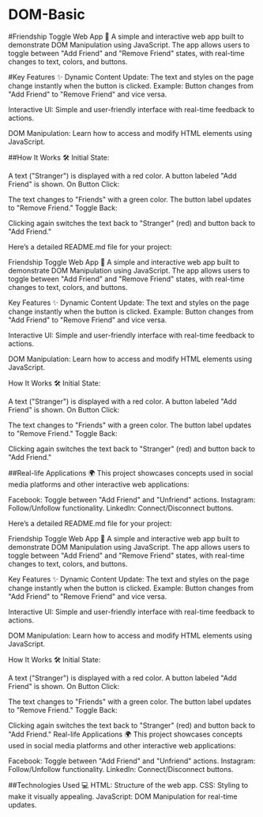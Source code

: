 # DOM-Basic

#Friendship Toggle Web App 🌟
A simple and interactive web app built to demonstrate DOM Manipulation using JavaScript. The app allows users to toggle between "Add Friend" and "Remove Friend" states, with real-time changes to text, colors, and buttons.


#Key Features ✨
Dynamic Content Update:
The text and styles on the page change instantly when the button is clicked.
Example: Button changes from "Add Friend" to "Remove Friend" and vice versa.

Interactive UI:
Simple and user-friendly interface with real-time feedback to actions.

DOM Manipulation:
Learn how to access and modify HTML elements using JavaScript.


##How It Works 🛠️
Initial State:

A text ("Stranger") is displayed with a red color.
A button labeled "Add Friend" is shown.
On Button Click:

The text changes to "Friends" with a green color.
The button label updates to "Remove Friend."
Toggle Back:

Clicking again switches the text back to "Stranger" (red) and button back to "Add Friend."




Here’s a detailed README.md file for your project:

Friendship Toggle Web App 🌟
A simple and interactive web app built to demonstrate DOM Manipulation using JavaScript. The app allows users to toggle between "Add Friend" and "Remove Friend" states, with real-time changes to text, colors, and buttons.

Key Features ✨
Dynamic Content Update:
The text and styles on the page change instantly when the button is clicked.
Example: Button changes from "Add Friend" to "Remove Friend" and vice versa.

Interactive UI:
Simple and user-friendly interface with real-time feedback to actions.

DOM Manipulation:
Learn how to access and modify HTML elements using JavaScript.

How It Works 🛠️
Initial State:

A text ("Stranger") is displayed with a red color.
A button labeled "Add Friend" is shown.
On Button Click:

The text changes to "Friends" with a green color.
The button label updates to "Remove Friend."
Toggle Back:

Clicking again switches the text back to "Stranger" (red) and button back to "Add Friend."


##Real-life Applications 🌍
This project showcases concepts used in social media platforms and other interactive web applications:

Facebook: Toggle between "Add Friend" and "Unfriend" actions.
Instagram: Follow/Unfollow functionality.
LinkedIn: Connect/Disconnect buttons.



Here’s a detailed README.md file for your project:

Friendship Toggle Web App 🌟
A simple and interactive web app built to demonstrate DOM Manipulation using JavaScript. The app allows users to toggle between "Add Friend" and "Remove Friend" states, with real-time changes to text, colors, and buttons.

Key Features ✨
Dynamic Content Update:
The text and styles on the page change instantly when the button is clicked.
Example: Button changes from "Add Friend" to "Remove Friend" and vice versa.

Interactive UI:
Simple and user-friendly interface with real-time feedback to actions.

DOM Manipulation:
Learn how to access and modify HTML elements using JavaScript.

How It Works 🛠️
Initial State:

A text ("Stranger") is displayed with a red color.
A button labeled "Add Friend" is shown.
On Button Click:

The text changes to "Friends" with a green color.
The button label updates to "Remove Friend."
Toggle Back:

Clicking again switches the text back to "Stranger" (red) and button back to "Add Friend."
Real-life Applications 🌍
This project showcases concepts used in social media platforms and other interactive web applications:

Facebook: Toggle between "Add Friend" and "Unfriend" actions.
Instagram: Follow/Unfollow functionality.
LinkedIn: Connect/Disconnect buttons.


##Technologies Used 💻
HTML: Structure of the web app.
CSS: Styling to make it visually appealing.
JavaScript: DOM Manipulation for real-time updates.
